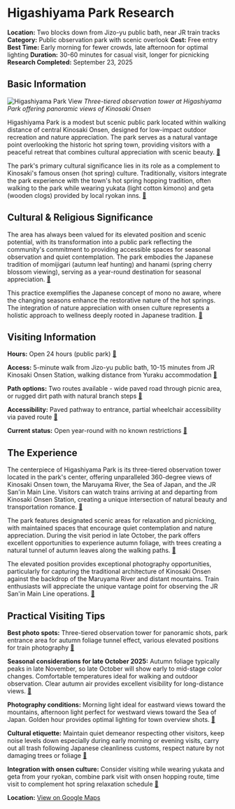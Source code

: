 # Higashiyama Park Research

**Location:** Two blocks down from Jizo-yu public bath, near JR train tracks
**Category:** Public observation park with scenic overlook
**Cost:** Free entry
**Best Time:** Early morning for fewer crowds, late afternoon for optimal lighting
**Duration:** 30-60 minutes for casual visit, longer for picnicking
**Research Completed:** September 23, 2025

## Basic Information

![Higashiyama Park View](https://upload.wikimedia.org/wikipedia/commons/8/8d/161029_Kinosaki_Onsen_Toyooka_Hyogo_pref_Japan01s.jpg)
*Three-tiered observation tower at Higashiyama Park offering panoramic views of Kinosaki Onsen*

Higashiyama Park is a modest but scenic public park located within walking distance of central Kinosaki Onsen, designed for low-impact outdoor recreation and nature appreciation. The park serves as a natural vantage point overlooking the historic hot spring town, providing visitors with a peaceful retreat that combines cultural appreciation with scenic beauty. [🔗](https://visitkinosaki.com/things-to-do/higashiyama-park/)

The park's primary cultural significance lies in its role as a complement to Kinosaki's famous onsen (hot spring) culture. Traditionally, visitors integrate the park experience with the town's hot spring hopping tradition, often walking to the park while wearing yukata (light cotton kimono) and geta (wooden clogs) provided by local ryokan inns. [🔗](https://visitkinosaki.com/things-to-do/higashiyama-park/)

## Cultural & Religious Significance

The area has always been valued for its elevated position and scenic potential, with its transformation into a public park reflecting the community's commitment to providing accessible spaces for seasonal observation and quiet contemplation. The park embodies the Japanese tradition of momijigari (autumn leaf hunting) and hanami (spring cherry blossom viewing), serving as a year-round destination for seasonal appreciation. [🔗](https://matcha-jp.com/en/21928)

This practice exemplifies the Japanese concept of mono no aware, where the changing seasons enhance the restorative nature of the hot springs. The integration of nature appreciation with onsen culture represents a holistic approach to wellness deeply rooted in Japanese tradition. [🔗](https://visitkinosaki.com/plan/visitor-info/seasons/)

## Visiting Information

**Hours:** Open 24 hours (public park) [🔗](https://visitkinosaki.com/things-to-do/higashiyama-park/)

**Access:** 5-minute walk from Jizo-yu public bath, 10-15 minutes from JR Kinosaki Onsen Station, walking distance from Yuraku accommodation [🔗](https://visitkinosaki.com/things-to-do/higashiyama-park/)

**Path options:** Two routes available - wide paved road through picnic area, or rugged dirt path with natural branch steps [🔗](https://visitkinosaki.com/things-to-do/higashiyama-park/)

**Accessibility:** Paved pathway to entrance, partial wheelchair accessibility via paved route [🔗](https://visitkinosaki.com/things-to-do/higashiyama-park/)

**Current status:** Open year-round with no known restrictions [🔗](https://visitkinosaki.com/things-to-do/higashiyama-park/)

## The Experience

The centerpiece of Higashiyama Park is its three-tiered observation tower located in the park's center, offering unparalleled 360-degree views of Kinosaki Onsen town, the Maruyama River, the Sea of Japan, and the JR San'in Main Line. Visitors can watch trains arriving at and departing from Kinosaki Onsen Station, creating a unique intersection of natural beauty and transportation romance. [🔗](https://visitkinosaki.com/things-to-do/higashiyama-park/)

The park features designated scenic areas for relaxation and picnicking, with maintained spaces that encourage quiet contemplation and nature appreciation. During the visit period in late October, the park offers excellent opportunities to experience autumn foliage, with trees creating a natural tunnel of autumn leaves along the walking paths. [🔗](https://matcha-jp.com/en/21928)

The elevated position provides exceptional photography opportunities, particularly for capturing the traditional architecture of Kinosaki Onsen against the backdrop of the Maruyama River and distant mountains. Train enthusiasts will appreciate the unique vantage point for observing the JR San'in Main Line operations. [🔗](https://visitkinosaki.com/trip-ideas/best-fall-views-around-kinosaki-onsen/)

## Practical Visiting Tips

**Best photo spots:** Three-tiered observation tower for panoramic shots, park entrance area for autumn foliage tunnel effect, various elevated positions for train photography [🔗](https://visitkinosaki.com/things-to-do/higashiyama-park/)

**Seasonal considerations for late October 2025:** Autumn foliage typically peaks in late November, so late October will show early to mid-stage color changes. Comfortable temperatures ideal for walking and outdoor observation. Clear autumn air provides excellent visibility for long-distance views. [🔗](https://visitkinosaki.com/plan/visitor-info/seasons/)

**Photography conditions:** Morning light ideal for eastward views toward the mountains, afternoon light perfect for westward views toward the Sea of Japan. Golden hour provides optimal lighting for town overview shots. [🔗](https://visitkinosaki.com/trip-ideas/best-fall-views-around-kinosaki-onsen/)

**Cultural etiquette:** Maintain quiet demeanor respecting other visitors, keep noise levels down especially during early morning or evening visits, carry out all trash following Japanese cleanliness customs, respect nature by not damaging trees or foliage [🔗](https://visitkinosaki.com/things-to-do/higashiyama-park/)

**Integration with onsen culture:** Consider visiting while wearing yukata and geta from your ryokan, combine park visit with onsen hopping route, time visit to complement hot spring relaxation schedule [🔗](https://visitkinosaki.com/things-to-do/higashiyama-park/)

**Location:** [View on Google Maps](https://maps.google.com/maps?q=35.627222,134.811667)
